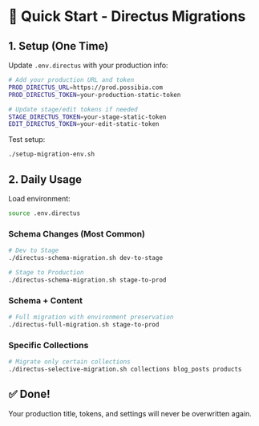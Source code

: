 # 🚀 Quick Start - Directus Migrations

## 1. Setup (One Time)

Update `.env.directus` with your production info:
```bash
# Add your production URL and token
PROD_DIRECTUS_URL=https://prod.possibia.com
PROD_DIRECTUS_TOKEN=your-production-static-token

# Update stage/edit tokens if needed
STAGE_DIRECTUS_TOKEN=your-stage-static-token
EDIT_DIRECTUS_TOKEN=your-edit-static-token
```

Test setup:
```bash
./setup-migration-env.sh
```

## 2. Daily Usage

Load environment:
```bash
source .env.directus
```

### Schema Changes (Most Common)
```bash
# Dev to Stage
./directus-schema-migration.sh dev-to-stage

# Stage to Production  
./directus-schema-migration.sh stage-to-prod
```

### Schema + Content
```bash
# Full migration with environment preservation
./directus-full-migration.sh stage-to-prod
```

### Specific Collections
```bash
# Migrate only certain collections
./directus-selective-migration.sh collections blog_posts products
```

## ✅ Done!

Your production title, tokens, and settings will never be overwritten again.